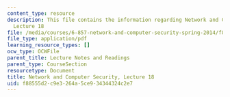 ```yaml
---
content_type: resource
description: This file contains the information regarding Network and Computer Security,
  Lecture 18
file: /media/courses/6-857-network-and-computer-security-spring-2014/f88555d2c9e3264a5ce934344324c2e7_MIT6_857S14_Lec18.pdf
file_type: application/pdf
learning_resource_types: []
ocw_type: OCWFile
parent_title: Lecture Notes and Readings
parent_type: CourseSection
resourcetype: Document
title: Network and Computer Security, Lecture 18
uid: f88555d2-c9e3-264a-5ce9-34344324c2e7
---
```

